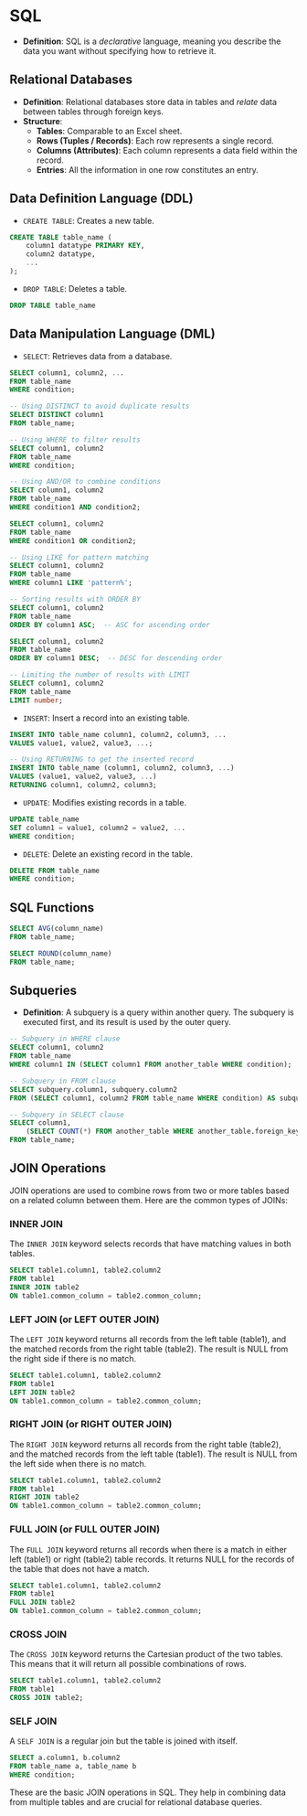 # SQL

- **Definition**: SQL is a *declarative* language, meaning you describe the data you want without specifying how to retrieve it.

## Relational Databases

- **Definition**: Relational databases store data in tables and *relate* data between tables through foreign keys.
- **Structure**:
  - **Tables**: Comparable to an Excel sheet.
  - **Rows (Tuples / Records)**: Each row represents a single record.
  - **Columns (Attributes)**: Each column represents a data field within the record.
  - **Entries**: All the information in one row constitutes an entry.

## Data Definition Language (DDL)

- `CREATE TABLE`: Creates a new table.

```sql
CREATE TABLE table_name (
    column1 datatype PRIMARY KEY,
    column2 datatype,
    ...
);
```

- `DROP TABLE`: Deletes a table.

```sql
DROP TABLE table_name
```

## Data Manipulation Language (DML)

- `SELECT`: Retrieves data from a database.

```sql
SELECT column1, column2, ...
FROM table_name
WHERE condition;

-- Using DISTINCT to avoid duplicate results
SELECT DISTINCT column1
FROM table_name;

-- Using WHERE to filter results
SELECT column1, column2
FROM table_name
WHERE condition;

-- Using AND/OR to combine conditions
SELECT column1, column2
FROM table_name
WHERE condition1 AND condition2;

SELECT column1, column2
FROM table_name
WHERE condition1 OR condition2;

-- Using LIKE for pattern matching
SELECT column1, column2
FROM table_name
WHERE column1 LIKE 'pattern%';

-- Sorting results with ORDER BY
SELECT column1, column2
FROM table_name
ORDER BY column1 ASC;  -- ASC for ascending order

SELECT column1, column2
FROM table_name
ORDER BY column1 DESC;  -- DESC for descending order

-- Limiting the number of results with LIMIT
SELECT column1, column2
FROM table_name
LIMIT number;
```

- `INSERT`: Insert a record into an existing table.

```sql
INSERT INTO table_name column1, column2, column3, ...
VALUES value1, value2, value3, ...;

-- Using RETURNING to get the inserted record
INSERT INTO table_name (column1, column2, column3, ...)
VALUES (value1, value2, value3, ...)
RETURNING column1, column2, column3;
```

- `UPDATE`: Modifies existing records in a table.

```sql
UPDATE table_name
SET column1 = value1, column2 = value2, ...
WHERE condition;
```

- `DELETE`: Delete an existing record in the table.

```sql
DELETE FROM table_name
WHERE condition;
```

## SQL Functions

```sql
SELECT AVG(column_name)
FROM table_name;

SELECT ROUND(column_name)
FROM table_name;
```

## Subqueries

- **Definition**: A subquery is a query within another query. The subquery is executed first, and its result is used by the outer query.

```sql
-- Subquery in WHERE clause
SELECT column1, column2
FROM table_name
WHERE column1 IN (SELECT column1 FROM another_table WHERE condition);

-- Subquery in FROM clause
SELECT subquery.column1, subquery.column2
FROM (SELECT column1, column2 FROM table_name WHERE condition) AS subquery;

-- Subquery in SELECT clause
SELECT column1,
    (SELECT COUNT(*) FROM another_table WHERE another_table.foreign_key = table_name.primary_key) AS count_alias
FROM table_name;
```

## JOIN Operations

JOIN operations are used to combine rows from two or more tables based on a related column between them. Here are the common types of JOINs:

### INNER JOIN

The `INNER JOIN` keyword selects records that have matching values in both tables.

```sql
SELECT table1.column1, table2.column2
FROM table1
INNER JOIN table2
ON table1.common_column = table2.common_column;
```

### LEFT JOIN (or LEFT OUTER JOIN)

The `LEFT JOIN` keyword returns all records from the left table (table1), and the matched records from the right table (table2). The result is NULL from the right side if there is no match.

```sql
SELECT table1.column1, table2.column2
FROM table1
LEFT JOIN table2
ON table1.common_column = table2.common_column;
```

### RIGHT JOIN (or RIGHT OUTER JOIN)

The `RIGHT JOIN` keyword returns all records from the right table (table2), and the matched records from the left table (table1). The result is NULL from the left side when there is no match.

```sql
SELECT table1.column1, table2.column2
FROM table1
RIGHT JOIN table2
ON table1.common_column = table2.common_column;
```

### FULL JOIN (or FULL OUTER JOIN)

The `FULL JOIN` keyword returns all records when there is a match in either left (table1) or right (table2) table records. It returns NULL for the records of the table that does not have a match.

```sql
SELECT table1.column1, table2.column2
FROM table1
FULL JOIN table2
ON table1.common_column = table2.common_column;
```

### CROSS JOIN

The `CROSS JOIN` keyword returns the Cartesian product of the two tables. This means that it will return all possible combinations of rows.

```sql
SELECT table1.column1, table2.column2
FROM table1
CROSS JOIN table2;
```

### SELF JOIN

A `SELF JOIN` is a regular join but the table is joined with itself.

```sql
SELECT a.column1, b.column2
FROM table_name a, table_name b
WHERE condition;
```

These are the basic JOIN operations in SQL. They help in combining data from multiple tables and are crucial for relational database queries.
